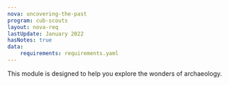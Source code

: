 ```yaml
---
nova: uncovering-the-past
program: cub-scouts
layout: nova-req
lastUpdate: January 2022
hasNotes: true
data:
    requirements: requirements.yaml
---
```


This module is designed to help you explore the wonders of archaeology.
